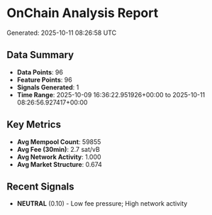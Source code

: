 # OnChain Analysis Report
Generated: 2025-10-11 08:26:58 UTC

## Data Summary
- **Data Points**: 96
- **Feature Points**: 96
- **Signals Generated**: 1
- **Time Range**: 2025-10-09 16:36:22.951926+00:00 to 2025-10-11 08:26:56.927417+00:00

## Key Metrics
- **Avg Mempool Count**: 59855
- **Avg Fee (30min)**: 2.7 sat/vB
- **Avg Network Activity**: 1.000
- **Avg Market Structure**: 0.674

## Recent Signals
- **NEUTRAL** (0.10) - Low fee pressure; High network activity
